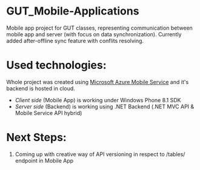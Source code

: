 # GUT_Mobile-Applications
Mobile app project for GUT classes, representing communication between mobile app and server (with focus on data synchronization).
Currently added after-offline sync feature with conflits resolving.

Used technologies:
===
Whole project was created using [Microsoft Azure Mobile Service](https://azure.microsoft.com/en-us/services/app-service/mobile/) and it's backend is hosted in cloud.

* *Client side* (Mobile App) is working under Windows Phone 8.1 SDK
* *Server side* (Backend) is working using .NET Backend (.NET MVC API & Mobile Service API hybrid)

Next Steps:
===
1. Coming up with creative way of API versioning in respect to /tables/ endpoint in Mobile App

